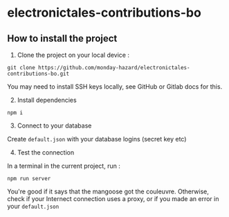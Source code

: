 # electronictales-contributions-bo

## How to install the project

1. Clone the project on your local device :

`git clone https://github.com/monday-hazard/electronictales-contributions-bo.git`

You may need to install SSH keys locally, see GitHub or Gitlab docs for this.

2. Install dependencies

`npm i`

3. Connect to your database

Create `default.json` with your database logins (secret key etc)

4. Test the connection

In a terminal in the current project, run :

`npm run server`

You're good if it says that the mangoose got the couleuvre. Otherwise, check if your Internect connection uses a proxy, or if you made an error in your `default.json`
